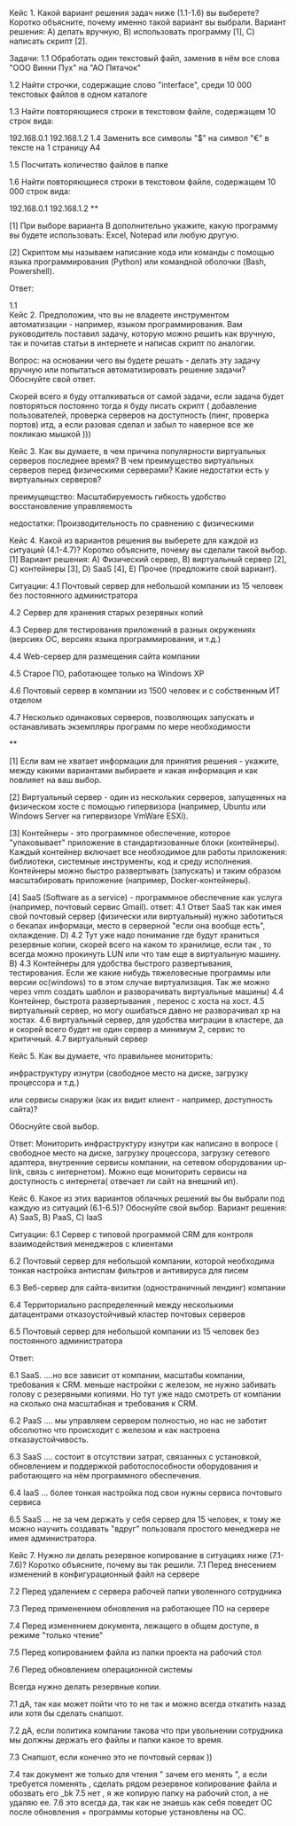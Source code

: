 Кейс 1.
Какой вариант решения задач ниже (1.1-1.6) вы выберете? Коротко объясните, почему именно такой вариант вы выбрали.
Вариант решения:
А) делать вручную, B) использовать программу [1], C) написать скрипт [2].

Задачи:
1.1 Обработать один текстовый файл, заменив в нём все слова "ООО Винни Пух" на "АО Пятачок"

1.2 Найти строчки, содержащие слово "interface", среди 10 000 текстовых файлов в одном каталоге

1.3 Найти повторяющиеся строки в текстовом файле, содержащем 10 строк вида:

192.168.0.1
192.168.1.2
1.4 Заменить все символы "$" на символ "€" в тексте на 1 страницу А4

1.5 Посчитать количество файлов в папке

1.6 Найти повторяющиеся строки в текстовом файле, содержащем 10 000 строк вида:

192.168.0.1
192.168.1.2
**

[1] При выборе варианта В дополнительно укажите, какую программу вы будете использовать: Excel, Notepad или любую другую.

[2] Скриптом мы называем написание кода или команды с помощью языка программирования (Python) или командной оболочки (Bash, Powershell).

Ответ:

1.1  
Кейс 2.
Предположим, что вы не владеете инструментом автоматизации - например, языком программирования. Вам руководитель поставил задачу, которую можно решить как вручную, так и почитав статьи в интернете и написав скрипт по аналогии.

Вопрос: на основании чего вы будете решать - делать эту задачу вручную или попытаться автоматизировать решение задачи? Обоснуйте свой ответ.

Скорей всего я буду отталкиваться от самой задачи, если задача будет повторяться постоянно тогда я буду писать скрипт ( добавление пользователей, проверка серверов на доступность (пинг, проверка портов) итд, а если разовая сделал и забыл то наверное все же покликаю мышкой )))

Кейс 3.
Как вы думаете, в чем причина популярности виртуальных серверов последнее время? В чем преимущество виртуальных серверов перед физическими серверами? Какие недостатки есть у виртуальных серверов?

преимущещство:
Масштабируемость
гибкость
удобство восстановление
управляемость

недостатки:
Производительность по сравнению с физическими



Кейс 4.
Какой из вариантов решения вы выберете для каждой из ситуаций (4.1-4.7)? Коротко объясните, почему вы сделали такой выбор.[1]
Вариант решения:
A) Физический сервер, B) виртуальный сервер [2], C) контейнеры [3], D) SaaS [4], E) Прочее (предложите свой вариант).

Ситуации:
4.1 Почтовый сервер для небольшой компании из 15 человек без постоянного администратора

4.2 Сервер для хранения старых резервных копий

4.3 Сервер для тестирования приложений в разных окружениях (версиях ОС, версиях языка программирования, и т.д.)

4.4 Web-сервер для размещения сайта компании

4.5 Старое ПО, работающее только на Windows XP

4.6 Почтовый сервер в компании из 1500 человек и с собственным ИТ отделом

4.7 Несколько одинаковых серверов, позволяющих запускать и останавливать экземпляры программ по мере необходимости

**

[1] Если вам не хватает информации для принятия решения - укажите, между какими вариантами выбираете и какая информация и как повлияет на ваш выбор.

[2] Виртуальный сервер - один из нескольких серверов, запущенных на физическом хосте с помощью гипервизора (например, Ubuntu или Windows Server на гипервизоре VmWare ESXi).

[3] Контейнеры - это программное обеспечение, которое "упаковывает" приложение в стандартизованные блоки (контейнеры). Каждый контейнер включает все необходимое для работы приложения: библиотеки, системные инструменты, код и среду исполнения. Контейнеры можно быстро развертывать (запускать) и таким образом масштабировать приложение (например, Docker-контейнеры).

[4] SaaS (Software as a service) - программное обеспечение как услуга (например, почтовый сервис Gmail).
ответ:
4.1 Ответ SaaS так как имея свой почтовый сервер (физически или виртуальный) нужно заботиться о бекапах информаци, место в серверной "если она вообще есть", охлаждение. D)
4.2 Тут уже надо понимание где будут храниться резервные копии, скорей всего на каком то хранилице, если так , то всегда можно прокинуть LUN или что там еще в виртуальную машину. B)
4.3 Контейнеры для удобства быстрого развертывания, тестирования. Если же какие нибудь тяжеловесные программы или версии ос(windows) то в этом случае виртуализация. Так же можно через vmm создать шаблон и разворачивать виртуальные машины)
4.4 Контейнер, быстрота развертывания , перенос с хоста на хост.
4.5 виртуальный сервер, но могу ошибаться давно не разворачивал xp на хостах.
4.6 виртуальный сервер, для удобства миграции в кластере, да и скорей всего будет не один сервер а минимум 2, сервис то критичный.
4.7 виртуальный сервер

Кейс 5.
Как вы думаете, что правильнее мониторить:

инфраструктуру изнутри (свободное место на диске, загрузку процессора и т.д.)

или сервисы снаружи (как их видит клиент - например, доступность сайта)?

Обоснуйте свой выбор.

Ответ:
Мониторить инфраструктуру изнутри как написано в вопросе ( свободное место на диске, загрузку процессора, загрузку сетевого адаптера, внутренние сервисы компании, на сетевом оборудовании up-link, связь с интернетом).
Можно еще мониторить сервисы на доступность с интернета( отвечает ли сайт на внешний ип).

Кейс 6.
Какое из этих вариантов облачных решений вы бы выбрали под каждую из ситуаций (6.1-6.5)? Обоснуйте свой выбор.
Вариант решения:
A) SaaS, B) PaaS, C) IaaS

Ситуации:
6.1 Сервер с типовой программой CRM для контроля взаимодействия менеджеров с клиентами

6.2 Почтовый сервер для небольшой компании, которой необходима тонкая настройка антиспам фильтров и антивируса для писем

6.3 Веб-сервер для сайта-визитки (одностраничный лендинг) компании

6.4 Территориально распределенный между несколькими датацентрами отказоустойчивый кластер почтовых серверов

6.5 Почтовый сервер для небольшой компании из 15 человек без постоянного администратора

Ответ:

6.1  SaaS. ....но все зависит от компании, масштабы компании, требования к CRM. меньше настройки с железом, не нужно забивать голову с резервными копиями. Но тут уже надо смотреть от компании на сколько она масштабная и требования к CRM.

6.2  PaaS  .... мы управляем сервером полностью, но нас не заботит обсолютно что происходит с железом и как настроена отказаустойчивость.

6.3 SaaS   .... состоит в отсутствии затрат, связанных с установкой, обновлением и поддержкой работоспособности оборудования и работающего на нём программного обеспечения.


6.4 IaaS  ... более тонкая настройка под свои нужны сервиса почтовыго сервиса

6.5 SaaS  ... не за чем держать у себя сервер для 15 человек, к тому же можно научить создавать "вдруг" пользоваля простого менеджера не имея администратора.

Кейс 7.
Нужно ли делать резервное копирование в ситуациях ниже (7.1-7.6)? Коротко объясните, почему вы так решили.
7.1 Перед внесением изменений в конфигурационный файл на сервере

7.2 Перед удалением с сервера рабочей папки уволенного сотрудника

7.3 Перед применением обновления на работающее ПО на сервере

7.4 Перед изменением документа, лежащего в общем доступе, в режиме "только чтение"

7.5 Перед копированием файла из папки проекта на рабочий стол

7.6 Перед обновлением операционной системы

Всегда нужно делать резервные копии.

7.1 дА, так как может пойти что то не так и можно всегда откатить назад или хотя бы сделать снапшот.

7.2 дА, если политика компании такова что при увольнении сотрудника мы должны держать его файлы и папки какое то время.

7.3 Снапшот, если конечно это не почтовый сервак ))

7.4 так документ же только для чтения " зачем его менять ", а если требуется поменять , сделать рядом резервное копирование файла и обозвать его _bk
7.5 нет , я же копирую папку на рабочий стол, а не удаляю ее.
7.6 это всегда да, так как не знаешь как себя поведет ОС после обновления + программы которые установлены на ОС.
